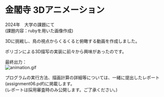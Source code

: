 # 金閣寺 3Dアニメーション

2024年　大学の課題にて<br>
(課題内容：rubyを用いた画像作成)

3Dに挑戦し、鳥の視点からくるくると俯瞰する動画を作成しました。

ポリゴンによる3D描写の実装に前々から興味があったのです。

最終出力：<br>
![animation.gif](https://raw.githubusercontent.com/zakky-daily/3d-kinkakuji-temple/refs/heads/main/animation.gif)

プログラムの実行方法、描画計算の詳細等については、一緒に提出したレポート(assignment06.pdf)に掲載します。<br>
(レポートは採用審査時のみ公開します。ご了承ください。)
